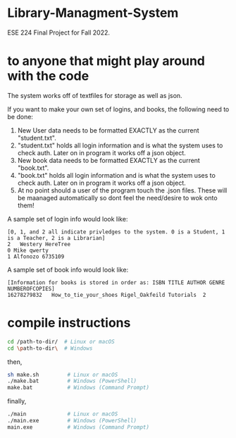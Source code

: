 # Library-Managment-System
ESE 224 Final Project for Fall 2022.  

# to anyone that might play around with the code
The system works off of textfiles for storage as well as json.

If you want to make your own set of logins, and books, the following need to be done:  
1. New User data needs to be formatted EXACTLY as the current "student.txt".
2. "student.txt" holds all login information and is what the system uses to check auth. Later on in program it works off a json object. 
3. New book data needs to be formatted EXACTLY as the current "book.txt".
4. "book.txt" holds all login information and is what the system uses to check auth. Later on in program it works off a json object. 
5. At no point should a user of the program touch the .json files. These will be maanaged automatically so dont feel the need/desire to wok onto them!


A sample set of login info would look like:
```
[0, 1, and 2 all indicate privledges to the system. 0 is a Student, 1 is a Teacher, 2 is a Librarian]
2	Westery	HereTree	
0 Mike qwerty
1 Alfonozo 6735109
```

A sample set of book info would look like:
```
[Information for books is stored in order as: ISBN TITLE AUTHOR GENRE NUMBEROFCOPIES]
16278279832   How_to_tie_your_shoes Rigel_Oakfeild Tutorials  2
```
 
# compile instructions
```zsh
cd /path-to-dir/  # Linux or macOS
cd \path-to-dir\  # Windows
```
then,
```zsh
sh make.sh         # Linux or macOS
./make.bat         # Windows (PowerShell)
make.bat           # Windows (Command Prompt)
```
finally,
```zsh
./main             # Linux or macOS
./main.exe         # Windows (PowerShell)
main.exe           # Windows (Command Prompt)
```
